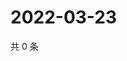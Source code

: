 # 2022-03-23

共 0 条

<!-- BEGIN WEIBO -->
<!-- 最后更新时间 Wed Mar 23 2022 03:13:33 GMT+0800 (China Standard Time) -->

<!-- END WEIBO -->
